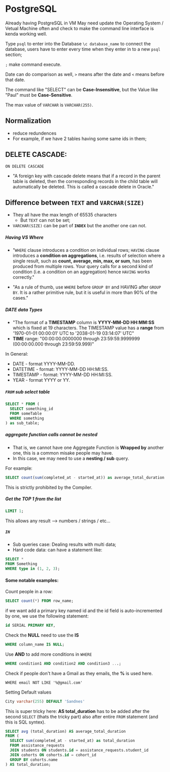 # PostgreSQL

Already having PostgreSQL in VM
May need update the Operating System / Vetual Machine often and check to make the command line interface is kenda working well.

Type `psql` to enter into the Database
`\c database_name` to connect the database, users have to enter every time when they enter in to a new `psql` section;

`;` make command execute.

Date can do comparison as well, `>` means after the date and `<` means before that date.

The command like "SELECT" can be **Case-Insensitive**, but the Value like "Paul" must be **Case-Sensitive**.

The max value of `VARCHAR` is `VARCHAR(255)`.

## Normalization
- reduce redundences
- For example, if we have 2 tables having some same ids in them;

## DELETE CASCADE:
```ON DELETE CASCADE```
- "A foreign key with cascade delete means that if a record in the parent table is deleted, then the corresponding records in the child table will automatically be deleted. This is called a cascade delete in Oracle."


## Difference between `TEXT` and `VARCHAR(SIZE)`
- They all have the max length of 65535 characters
  - But `TEXT` can not be set;
- `VARCHAR(SIZE)` can be part of **`INDEX`** but the another one can not.

##### Having VS Where

- "`WHERE` clause introduces a condition on individual rows; `HAVING` clause introduces a **condition on aggregations**, i.e. results of selection where a single result, such as **count, average, min, max, or sum**, has been produced from multiple rows. Your query calls for a second kind of condition (i.e. a condition on an aggregation) hence `HAVING` works correctly."

- "As a rule of thumb, use `WHERE` before `GROUP BY` and HAVING after `GROUP BY`. It is a rather primitive rule, but it is useful in more than 90% of the cases."

##### DATE data Types
- "The format of a **TIMESTAMP** column is **YYYY-MM-DD HH:MM:SS** which is fixed at 19 characters. The TIMESTAMP value has a **range** from '1970-01-01 00:00:01' UTC to '2038-01-19 03:14:07' UTC"
- **TIME** range: "00:00:00.0000000 through 23:59:59.9999999 (00:00:00.000 through 23:59:59.999)"

In General:
- DATE - format YYYY-MM-DD.
- DATETIME - format: YYYY-MM-DD HH:MI:SS.
- TIMESTAMP - format: YYYY-MM-DD HH:MI:SS.
- YEAR - format YYYY or YY.


##### `FROM` sub select table
```sql
SELECT * FROM (
  SELECT something_id
  FROM someTable
  WHERE something
) as sub_table;
```


##### aggregate function calls cannot be nested
- That is, we cannot have one Aggregate Function is **Wrapped by** another one, this is a common misake people may have.
- In this case, we may need to use a **nesting / sub** query.

For example: 
```sql
SELECT count(sum(completed_at - started_at)) as average_total_duration
```
This is strictly prohibited by the Compiler.

##### Get the TOP 1 from the list
```sql
LIMIT 1;
```
This allows any result --> numbers / strings / etc...


##### `IN`
- Sub queries case: Dealing results with multi data;
- Hard code data: can have a statement like:
```sql
SELECT * 
FROM Something
WHERE type in (1, 2, 3);
```

#### Some notable examples:
Count people in a row:
```sql
SELECT count(*) FROM row_name;
```

if we want add a primary key named id and the id field is auto-incremented by one, we use the following statement:
```sql
id SERIAL PRIMARY KEY,
```

Check the **NULL** need to use the **IS**
```sql
WHERE column_name IS NULL;
```

Use **AND** to add more conditions in `WHERE`
```sql
WHERE condition1 AND condition2 AND condition3 ...;
```

Check if people don't have a Gmail as they emails, the **%** is used here.
```
WHERE email NOT LIKE '%@gmail.com'
```

Setting Default values
```sql
City varchar(255) DEFAULT 'Sandnes'
```


This is super tricky here: **AS total_duration** has to be added after the second `SELECT` (thats the tricky part) also after entire `FROM` statement (and this is SQL syntex).
```sql
SELECT avg (total_duration) AS average_total_duration
FROM (
  SELECT sum(completed_at - started_at) as total_duration
  FROM assistance_requests
  JOIN students ON students.id = assistance_requests.student_id
  JOIN cohorts ON cohorts.id = cohort_id
  GROUP BY cohorts.name
) AS total_duration;
```
